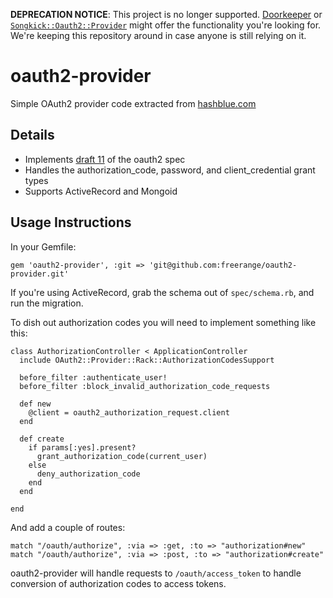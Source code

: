 **DEPRECATION NOTICE**: This project is no longer supported. [Doorkeeper](https://github.com/doorkeeper-gem/doorkeeper) or [`Songkick::Oauth2::Provider`](https://github.com/songkick/oauth2-provider) might offer the functionality you're looking for. We're keeping this repository around in case anyone is still relying on it.

oauth2-provider
==

Simple OAuth2 provider code extracted from [hashblue.com](https://hashblue.com/)

Details
--

* Implements [draft 11](http://tools.ietf.org/html/draft-ietf-oauth-v2-11) of the oauth2 spec
* Handles the authorization_code, password, and client_credential grant types
* Supports ActiveRecord and Mongoid

Usage Instructions
--

In your Gemfile:

    gem 'oauth2-provider', :git => 'git@github.com:freerange/oauth2-provider.git'

If you're using ActiveRecord, grab the schema out of `spec/schema.rb`, and run the migration.

To dish out authorization codes you will need to implement something like this:

    class AuthorizationController < ApplicationController
      include OAuth2::Provider::Rack::AuthorizationCodesSupport

      before_filter :authenticate_user!
      before_filter :block_invalid_authorization_code_requests

      def new
        @client = oauth2_authorization_request.client
      end

      def create
        if params[:yes].present?
          grant_authorization_code(current_user)
        else
          deny_authorization_code
        end
      end

    end
        
And add a couple of routes:

    match "/oauth/authorize", :via => :get, :to => "authorization#new"
    match "/oauth/authorize", :via => :post, :to => "authorization#create"

oauth2-provider will handle requests to `/oauth/access_token` to handle conversion of authorization codes to access tokens.
